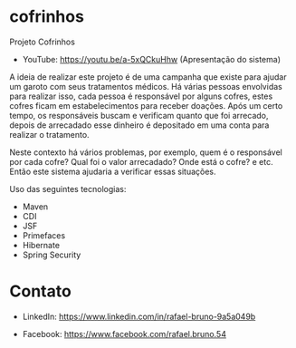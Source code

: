 # cofrinhos

Projeto Cofrinhos

- YouTube: https://youtu.be/a-5xQCkuHhw (Apresentação do sistema)

A ideia de realizar este projeto é de uma campanha que existe para ajudar um garoto com seus tratamentos médicos. 
Há várias pessoas envolvidas para realizar isso, cada pessoa é responsável por alguns cofres, estes cofres ficam em estabelecimentos para receber doações. Após um certo tempo, os responsáveis buscam e verificam quanto que foi arrecado, depois de arrecadado esse dinheiro é depositado em uma conta para realizar o tratamento.

Neste contexto há vários problemas, por exemplo, quem é o responsável por cada cofre? Qual foi o valor arrecadado? Onde está o cofre? e etc. Então este sistema ajudaria a verificar essas situações.

Uso das seguintes tecnologias:
- Maven
- CDI
- JSF
- Primefaces
- Hibernate
- Spring Security

# Contato
- LinkedIn: https://www.linkedin.com/in/rafael-bruno-9a5a049b

- Facebook: https://www.facebook.com/rafael.bruno.54
